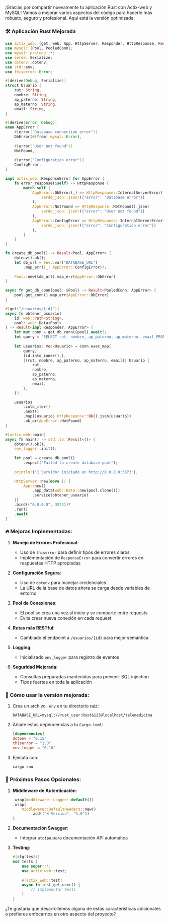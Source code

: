 ¡Gracias por compartir nuevamente tu aplicación Rust con Actix-web y MySQL! Vamos a mejorar varios aspectos del código para hacerlo más robusto, seguro y profesional. Aquí está la versión optimizada:

### 🛠 **Aplicación Rust Mejorada**

```rust
use actix_web::{get, web, App, HttpServer, Responder, HttpResponse, Result};
use mysql::{Pool, PooledConn};
use mysql::prelude::*;
use serde::Serialize;
use dotenv::dotenv;
use std::env;
use thiserror::Error;

#[derive(Debug, Serialize)]
struct Usuario {
    rut: String,
    nombre: String,
    ap_paterno: String,
    ap_materno: String,
    email: String,
}

#[derive(Error, Debug)]
enum AppError {
    #[error("Database connection error")]
    DbError(#[from] mysql::Error),
    
    #[error("User not found")]
    NotFound,
    
    #[error("Configuration error")]
    ConfigError,
}

impl actix_web::ResponseError for AppError {
    fn error_response(&self) -> HttpResponse {
        match self {
            AppError::DbError(_) => HttpResponse::InternalServerError().json(
                serde_json::json!({"error": "Database error"})
            ),
            AppError::NotFound => HttpResponse::NotFound().json(
                serde_json::json!({"error": "User not found"})
            ),
            AppError::ConfigError => HttpResponse::InternalServerError().json(
                serde_json::json!({"error": "Configuration error"})
            ),
        }
    }
}

fn create_db_pool() -> Result<Pool, AppError> {
    dotenv().ok();
    let db_url = env::var("DATABASE_URL")
        .map_err(|_| AppError::ConfigError)?;
    
    Pool::new(&db_url).map_err(AppError::DbError)
}

async fn get_db_conn(pool: &Pool) -> Result<PooledConn, AppError> {
    pool.get_conn().map_err(AppError::DbError)
}

#[get("/usuarios/{id}")]
async fn obtener_usuario(
    id: web::Path<String>,
    pool: web::Data<Pool>
) -> Result<impl Responder, AppError> {
    let mut conn = get_db_conn(&pool).await?;
    let query = "SELECT rut, nombre, ap_paterno, ap_materno, email FROM usuarios WHERE id = ?";
    
    let usuarios: Vec<Usuario> = conn.exec_map(
        query,
        (id.into_inner(),),
        |(rut, nombre, ap_paterno, ap_materno, email)| Usuario {
            rut,
            nombre,
            ap_paterno,
            ap_materno,
            email,
        },
    )?;

    usuarios
        .into_iter()
        .next()
        .map(|usuario| HttpResponse::Ok().json(usuario))
        .ok_or(AppError::NotFound)
}

#[actix_web::main]
async fn main() -> std::io::Result<()> {
    dotenv().ok();
    env_logger::init();
    
    let pool = create_db_pool()
        .expect("Failed to create database pool");
    
    println!("🚀 Servidor iniciado en http://0.0.0.0:3873");

    HttpServer::new(move || {
        App::new()
            .app_data(web::Data::new(pool.clone()))
            .service(obtener_usuario)
    })
    .bind(("0.0.0.0", 3873))?
    .run()
    .await
}
```

### 🔥 **Mejoras Implementadas**:

1. **Manejo de Errores Profesional**:
   - Uso de `thiserror` para definir tipos de errores claros
   - Implementación de `ResponseError` para convertir errores en respuestas HTTP apropiadas

2. **Configuración Segura**:
   - Uso de `dotenv` para manejar credenciales
   - La URL de la base de datos ahora se carga desde variables de entorno

3. **Pool de Conexiones**:
   - El pool se crea una vez al inicio y se comparte entre requests
   - Evita crear nueva conexión en cada request

4. **Rutas más RESTful**:
   - Cambiado el endpoint a `/usuarios/{id}` para mejor semántica

5. **Logging**:
   - Inicializado `env_logger` para registro de eventos

6. **Seguridad Mejorada**:
   - Consultas preparadas mantenidas para prevenir SQL injection
   - Tipos fuertes en toda la aplicación

### 📌 **Cómo usar la versión mejorada**:

1. Crea un archivo `.env` en tu directorio raíz:
   ```
   DATABASE_URL=mysql://rust_user:Rust&123@localhost/telemedicina
   ```

2. Añade estas dependencias a tu `Cargo.toml`:
   ```toml
   [dependencies]
   dotenv = "0.15"
   thiserror = "1.0"
   env_logger = "0.10"
   ```

3. Ejecuta con:
   ```bash
   cargo run
   ```

### 🚀 **Próximos Pasos Opcionales**:

1. **Middleware de Autenticación**:
   ```rust
   .wrap(middleware::Logger::default())
   .wrap(
       middleware::DefaultHeaders::new()
           .add(("X-Version", "1.0"))
   )
   ```

2. **Documentación Swagger**:
   - Integrar `utoipa` para documentación API automática

3. **Testing**:
   ```rust
   #[cfg(test)]
   mod tests {
       use super::*;
       use actix_web::test;
       
       #[actix_web::test]
       async fn test_get_user() {
           // Implementar tests
       }
   }
   ```

¿Te gustaría que desarrollemos alguna de estas características adicionales o prefieres enfocarnos en otro aspecto del proyecto?
